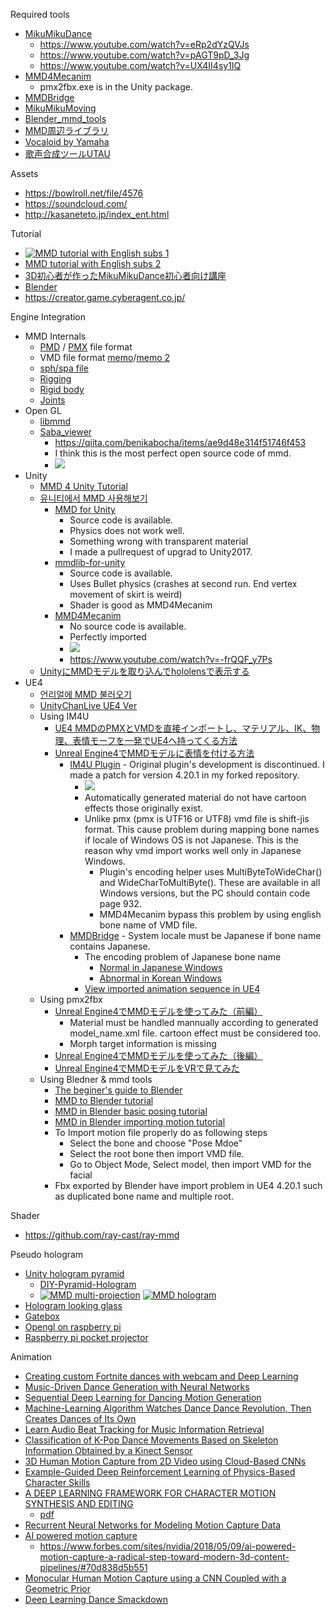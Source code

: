 Required tools
* [MikuMikuDance](http://www.geocities.jp/higuchuu4)
  * https://www.youtube.com/watch?v=eRp2dYzQVJs
  * https://www.youtube.com/watch?v=pAGT9pD_3Jg
  * https://www.youtube.com/watch?v=UX4II4sy1IQ
* [MMD4Mecanim](http://stereoarts.jp/)
  * pmx2fbx.exe is in the Unity package.
* [MMDBridge](https://sites.google.com/a/render.jp/mmdbridge/)
* [MikuMikuMoving](https://sites.google.com/site/mikumikumoving/)
* [Blender_mmd_tools](https://github.com/sugiany/blender_mmd_tools)
* [MMD周辺ライブラリ](https://archive.fo/DrEcB)
* [Vocaloid by Yamaha](http://www.vocaloid.com/)
* [歌声合成ツールUTAU](http://utau-synth.com/)
  
Assets
* https://bowlroll.net/file/4576
* https://soundcloud.com/
* http://kasaneteto.jp/index_ent.html

Tutorial
* [![MMD tutorial with English subs 1](https://github.com/goopymoon/goopymoon.github.io/blob/master/Image/miku_bone.PNG)](http://youtube.com/watch?v=Jx1qLlbtCQI?t=0s) 
* [MMD tutorial with English subs 2](http://youtube.com/watch?v=sCnX0EflenE)
* [3D初心者が作ったMikuMikuDance初心者向け講座](http://www.nicovideo.jp/mylist/7374894)
* [Blender](http://hellamerdurial.blogspot.com/2014/02/mmd-blender.html)
* https://creator.game.cyberagent.co.jp/

Engine Integration
* MMD Internals
  * [PMD](http://mikumikudance.wikia.com/wiki/MMD:Polygon_Model_Data) / [PMX](http://aicdg.com/oldblog/html5/2017/08/16/pmx-format.html) file format
  * VMD file format [memo](https://blog.goo.ne.jp/torisu_tetosuki/e/bc9f1c4d597341b394bd02b64597499d)/[memo 2](https://blog.goo.ne.jp/torisu_tetosuki/e/2a2cb5c2de7563c5e6f20b19e1fe6139)
  * [sph/spa file](https://learnmmd.com/http:/learnmmd.com/pmd-editor-basics-sph-and-spa-files-add-sparkle/)
  * [Rigging](https://www.deviantart.com/mmdyesbutterfly/art/PMD-Xeditor-Rigging-Tutorial-328125378)
  * [Rigid body](https://www.deviantart.com/doremi391/art/MMD-How-to-make-physics-and-joints-TUTORIAL-448716016)
  * [Joints](https://orig00.deviantart.net/7ce0/f/2017/274/9/b/pmxe_joints_stuff_by_steeldolls-dbp63or.png)
* Open GL
  * [libmmd](https://github.com/itsuhane/libmmd)
  * [Saba_viewer](https://github.com/benikabocha/saba)
    * https://qiita.com/benikabocha/items/ae9d48e314f51746f453
    * I think this is the most perfect open source code of mmd.
    * ![](https://github.com/goopymoon/goopymoon.github.io/blob/master/Image/saba_viewer.PNG)
* Unity
  * [MMD 4 Unity Tutorial](https://laboratoriesx86.wordpress.com/2015/04/26/tutorial-mmd-4-unity/)
  * [유니티에서 MMD 사용해보기](https://www.slideshare.net/flashscope/mmd-unity1)
    * [MMD for Unity](http://mmd-for-unity-proj.github.io/mmd-for-unity/)
      * Source code is available.
      * Physics does not work well.
      * Something wrong with transparent material
      * I made a pullrequest of upgrad to Unity2017.
    * [mmdlib-for-unity](https://github.com/goopymoon/libmmd-for-unity)
      * Source code is available.
      * Uses Bullet physics (crashes at second run. End vertex movement of skirt is weird)
      * Shader is good as MMD4Mecanim
    * [MMD4Mecanim](http://stereoarts.jp/)
      * No source code is available.
      * Perfectly imported
      * ![](https://github.com/goopymoon/goopymoon.github.io/blob/master/Image/screen_300x600_2018-09-14_00-23-13.png)
      * https://www.youtube.com/watch?v=-frQQF_y7Ps
  * [UnityにMMDモデルを取り込んでhololensで表示する](http://bluebirdofoz.hatenablog.com/entry/2017/06/11/203859)
* UE4
  * [언리얼에 MMD 불러오기](http://blog.naver.com/PostView.nhn?blogId=lsb522&logNo=220943266529)
  * [UnityChanLive UE4 Ver](https://dev.to/shop_0761/unity-chan-live-for-unrealengine-4-12l)
  * Using IM4U
    * [UE4 MMDのPMXとVMDを直接インポートし、マテリアル、IK、物理、表情モーフを一発でUE4へ持ってくる方法](http://unrealengine.hatenablog.com/entry/2016/01/11/224331)
    * [Unreal Engine4でMMDモデルに表情を付ける方法](https://creator.game.cyberagent.co.jp/?p=3798)
      * [IM4U Plugin](https://github.com/goopymoon/UnrealEngine_IM4UPlugin) - Original plugin's development is discontinued. I made a patch for version 4.20.1 in my forked repository. 
        * ![](https://github.com/goopymoon/goopymoon.github.io/blob/master/Image/tda_ue4_subsurface.PNG)
        * Automatically generated material do not have cartoon effects those originally exist.
        * Unlike pmx (pmx is UTF16 or UTF8) vmd file is shift-jis format. This cause problem during mapping bone names if locale of Windows OS is not Japanese. This is the reason why vmd import works well only in Japanese Windows.
          * Plugin's encoding helper uses MultiByteToWideChar() and WideCharToMultiByte(). These are available in all Windows versions, but the PC should contain code page 932.
          * MMD4Mecanim bypass this problem by using english bone name of VMD file.
      * [MMDBridge](https://github.com/uimac/mmdbridge) - System locale must be Japanese if bone name contains Japanese.
        * The encoding problem of Japanese bone name
          * [Normal in Japanese Windows](https://github.com/goopymoon/goopymoon.github.io/blob/master/Image/bone_name_mismatch_in_japan_locale.PNG)
          * [Abnormal in Korean Windows](https://github.com/goopymoon/goopymoon.github.io/blob/master/Image/bone_name_mismatch_in_korean_locale.PNG)
        * [View imported animation sequence in UE4](https://youtu.be/3X3dV2_NwwU)
  * Using pmx2fbx 
    * [Unreal Engine4でMMDモデルを使ってみた（前編）](https://creator.game.cyberagent.co.jp/?p=3794)
      * Material must be handled mannually according to generated model_name.xml file. cartoon effect must be considered too.
      * Morph target information is missing
    * [Unreal Engine4でMMDモデルを使ってみた（後編）](https://creator.game.cyberagent.co.jp/?p=3795)
    * [Unreal Engine4でMMDモデルをVRで見てみた](https://creator.game.cyberagent.co.jp/?p=3916)
  * Using Bledner & mmd tools
    * [The beginer's guide to Blender](https://www.blenderhd.com/wp-content/uploads/2015/08/BeginnersGuideToBlender.pdf)
    * [MMD to Blender tutorial](https://www.deviantart.com/crazy4anime09/art/MMD-to-Blender-2-79-Tutorial-718326270)
    * [MMD in Blender basic posing tutorial](https://www.deviantart.com/crazy4anime09/art/MMD-in-Blender-Basic-Posing-Tutorial-589157109)
    * [MMD in Blender importing motion tutorial](https://www.deviantart.com/crazy4anime09/art/MMD-in-Blender-Importing-Motions-Tutorial-650932100)
    * To Import motion file properly do as following steps
      * Select the bone and choose "Pose Mdoe"
      * Select the root bone then import VMD file.
      * Go to Object Mode, Select model, then import VMD for the facial
    * Fbx exported by Blender have import problem in UE4 4.20.1 such as duplicated bone name and multiple root.

Shader
* https://github.com/ray-cast/ray-mmd

Pseudo hologram
* [Unity hologram pyramid](https://assetstore.unity.com/packages/tools/hologram-pyramid-61735)
  * [DIY-Pyramid-Hologram](https://www.instructables.com/id/DIY-Pyramid-Hologram/)
  * [![MMD multi-projection](https://github.com/goopymoon/goopymoon.github.io/blob/master/Image/miku_hologram.PNG)](https://www.youtube.com/watch?v=-frQQF_y7Ps?t=0s) [![MMD hologram](http://img.youtube.com/vi/FUwaFAuOZmg/0.jpg)](https://youtu.be/FUwaFAuOZmg?t=0s)
* [Hologram looking glass](https://m.post.naver.com/viewer/postView.nhn?volumeNo=16377390&memberNo=29546687&vType=VERTICAL)
* [Gatebox](https://gatebox.ai/home/)
* [Opengl on raspberry pi](http://www.raspberryconnect.com/gamessoftware/item/314-trying_out_opengl_on_raspberry_pi_3)
* [Raspberry pi pocket projector](https://www.raspberrypi.org/blog/build-raspberry-pi-pocket-projector/)

Animation
* [Creating custom Fortnite dances with webcam and Deep Learning](https://towardsdatascience.com/creating-custom-fortnite-dances-with-webcam-and-deep-learning-9b1a236c1b59)
* [Music-Driven Dance Generation with Neural Networks](https://omid.al/projects/GrooveNet.html)
* [Sequential Deep Learning for Dancing Motion Generation](http://www.osaka-kyoiku.ac.jp/~challeng/SIG-Challenge-046/SIG-Challenge-046-08.pdf)
* [Machine-Learning Algorithm Watches Dance Dance Revolution, Then Creates Dances of Its Own](https://www.technologyreview.com/s/604000/machine-learning-algorithm-watches-dance-dance-revolution-then-creates-dances-of-its-own/)
* [Learn Audio Beat Tracking for Music Information Retrieval](https://www.analyticsvidhya.com/blog/2018/02/audio-beat-tracking-for-music-information-retrieval/)
* [Classification of K-Pop Dance Movements Based on
Skeleton Information Obtained by a Kinect Sensor](https://pdfs.semanticscholar.org/d0a1/12f02818a57f3a10364d555c8c40bdfabbcd.pdf)
* [3D Human Motion Capture from 2D Video using Cloud-Based CNNs](http://on-demand.gputechconf.com/gtc/2017/presentation/s7289-paul-kruszewski-human-motion-capture-from-2d-video-using-cloud-based-cnns.pdf)
* [Example-Guided Deep Reinforcement Learning of Physics-Based Character Skills](https://xbpeng.github.io/projects/DeepMimic/index.html)
* [A DEEP LEARNING FRAMEWORK FOR CHARACTER MOTION SYNTHESIS AND EDITING](http://www.gameanim.com/2016/05/22/deep-learning-framework-character-motion-synthesis-editing/)
  * [pdf](http://www.ipab.inf.ed.ac.uk/cgvu/motionsynthesis.pdf)
* [Recurrent Neural Networks for Modeling Motion Capture Data](https://www.eurasip.org/Proceedings/Eusipco/Eusipco2017/wpapers/DL2.pdf)
* [AI powered motion capture](https://getrad.co/)
  * https://www.forbes.com/sites/nvidia/2018/05/09/ai-powered-motion-capture-a-radical-step-toward-modern-3d-content-pipelines/#70d838d5b551
* [Monocular Human Motion Capture
using a CNN Coupled with a Geometric Prior](https://arxiv.org/pdf/1701.02354.pdf)
* [Deep Learning Dance Smackdown](http://silky.github.io/posts/2017-08-28-deep-learning-dance-smackdown.html)

